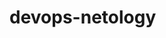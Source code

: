 # devops-netology


<!---

Наличие файла .gitignore с текущим содержимым приведет к описанным ниже исключениям, применяемым к каталогу devops-netology и вложенным директориям. Вышестоящих папок коснуться не должно.


Игнорировать симповы строки, начинающейся с символа "#" (комментарии)

Игнорировать все файлы с расширениями .tfstate, .terraformrc, .tfvars

Игнорировать файлы crash.log, terraform.rc, override.tf, override.tf.json

Игнорировать файлы, имена которых оканчиваются на "_override.tf" , "_override.tf.json" , ".tfvars.json"

**/.terraform/* - Игнорировать скрытый каталог .terraform на любом уровне вложенности в другие папки в пределах директории devops-netology 

*.tfstate.* - Игнорировать файлы с частью имени ".tfstate."

crash.*.log - Игнорировать файлы с любыми символами в названии, расположенными между наборами символов "crash." и ".log"


-->

